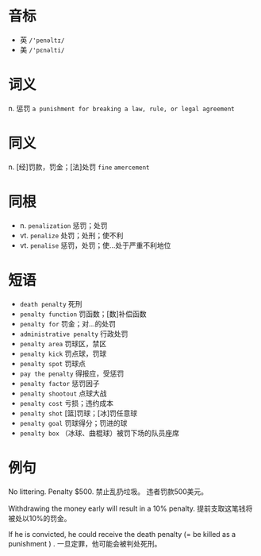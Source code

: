 # 音标

- 英 `/'penəltɪ/`
- 美 `/'pɛnəlti/`

# 词义

n. 惩罚
`a punishment for breaking a law, rule, or legal agreement`

# 同义

n. [经]罚款，罚金；[法]处罚
`fine` `amercement`

# 同根

- n. `penalization` 惩罚；处罚
- vt. `penalize` 处罚；处刑；使不利
- vt. `penalise` 惩罚，处罚；使…处于严重不利地位

# 短语

- `death penalty` 死刑
- `penalty function` 罚函数；[数]补偿函数
- `penalty for` 罚金；对…的处罚
- `administrative penalty` 行政处罚
- `penalty area` 罚球区，禁区
- `penalty kick` 罚点球，罚球
- `penalty spot` 罚球点
- `pay the penalty` 得报应，受惩罚
- `penalty factor` 惩罚因子
- `penalty shootout` 点球大战
- `penalty cost` 亏损；违约成本
- `penalty shot` [篮]罚球；[冰]罚任意球
- `penalty goal` 罚球得分；罚进的球
- `penalty box` （冰球、曲棍球）被罚下场的队员座席

# 例句

No littering. Penalty $500.
禁止乱扔垃圾。 违者罚款500美元。

Withdrawing the money early will result in a 10% penalty.
提前支取这笔钱将被处以10%的罚金。

If he is convicted, he could receive the death penalty (= be killed as a punishment ) .
一旦定罪，他可能会被判处死刑。


